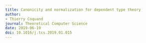 ```yaml
---
title: Canonicity and normalization for dependent type theory
author: 
- Thierry Coquand
journal: Theoretical Computer Science
date: 2019-06-19
doi: 10.1016/j.tcs.2019.01.015
---
```


